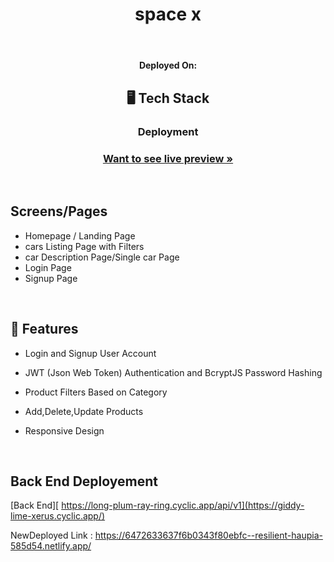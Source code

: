 

 <h1  align="center">space x</h1>


<h4 align="center"Compact spacecraft designed to carry crew or cargo, providing a safe environment for space travel and re-entry.</h4>


<br/>

<h4 align="center">Deployed On:</h4>



 <h2 align="center">🖥️ Tech Stack</h2>







 
<h3 align="center">Deployment</h3> 
<h3 align="center"><a href="https://6472633637f6b0343f80ebfc--resilient-haupia-585d54.netlify.app/"><strong>Want to see live preview »</strong></a></h3>
<br />

## Screens/Pages
- Homepage / Landing Page
- cars Listing Page with Filters
- car Description Page/Single car Page
- Login Page
- Signup Page



<br />


## 🚀 Features
- Login and Signup User Account
- JWT (Json Web Token) Authentication and BcryptJS Password Hashing 
- Product Filters Based on Category 


- Add,Delete,Update Products
- Responsive Design

<br />





## Back End Deployement
[Back End][ https://long-plum-ray-ring.cyclic.app/api/v1](https://giddy-lime-xerus.cyclic.app/)



NewDeployed Link : https://6472633637f6b0343f80ebfc--resilient-haupia-585d54.netlify.app/



